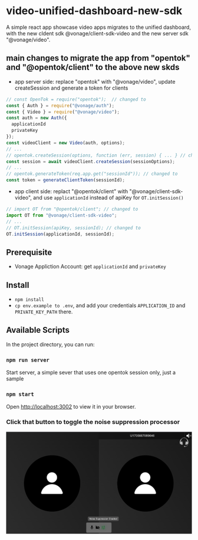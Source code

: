 # video-unified-dashboard-new-sdk

A simple react app showcase video apps migrates to the unified dashboard, with the new cldent sdk @vonage/client-sdk-video and the new server sdk "@vonage/video".

## main changes to migrate the app from "opentok" and "@opentok/client" to the above new skds

- app server side: replace "opentok" with "@vonage/video", update createSession and generate a token for clients
```js
// const OpenTok = require("opentok");  // changed to
const { Auth } = require("@vonage/auth");
const { Video } = require("@vonage/video");
const auth = new Auth({
  applicationId
  privateKey
});
const videoClient = new Video(auth, options);
// ...
// opentok.createSession(options, function (err, session) { ... } // changed to
const session = await videoClient.createSession(sessionOptions);
// ...
// opentok.generateToken(req.app.get("sessionId")); // changed to
const token = generateClientToken(sessionId);
```

- app client side: replact "@opentok/client" with "@vonage/client-sdk-video", and use `applicationId` instead of apiKey for `OT.initSession()`
```js
// import OT from "@opentok/client"; // changed to
import OT from "@vonage/client-sdk-video";
// ...
// OT.initSession(apiKey, sessionId); // changed to
OT.initSession(applicationId, sessionId);
```


## Prerequisite  
- Vonage Appliction Account: get `applicationId` and `privateKey`

## Install

- `npm install`
- `cp env.example to .env`, and add your credentials `APPLICATION_ID` and `PRIVATE_KEY_PATH` there.

## Available Scripts

In the project directory, you can run:

### `npm run server`
Start server, a simple sever that uses one opentok session only, just a sample

### `npm start`

Open [http://localhost:3002](http://localhost:3002) to view it in your browser.


### Click that button to toggle the noise suppression processor
![Example Screenshot](./screenshot.png)


